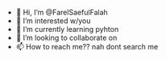 - 👋 Hi, I’m @FarelSaefulFalah
- 👀 I’m interested w/you
- 🌱 I’m currently learning pyhton
- 💞️ I’m looking to collaborate on 
- 📫 How to reach me?? nah dont search me

<!---
FarelSaefulFalah/FarelSaefulFalah is a ✨ special ✨ repository because its `README.md` (this file) appears on your GitHub profile.
You can click the Preview link to take a look at your changes.
--->
